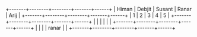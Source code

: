 +-------+--------+--------+-------+------+
| Himan | Debjit | Susant | Ranar | Arij |
+-------+--------+--------+-------+------+
|    1   |      2  | 3       |  4     |  5    |
+-------+--------+--------+-------+------+
|       |        |        |       |      |
+-------+--------+--------+-------+------+
|       |        |        | ranar |      |
+-------+--------+--------+-------+------+
